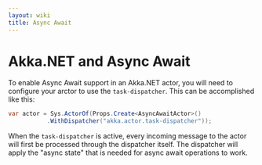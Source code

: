 ```yaml
---
layout: wiki
title: Async Await
---
```


# Akka.NET and Async Await

To enable Async Await support in an Akka.NET actor, you will need to configure your arctor to use the `task-dispatcher`.
This can be accomplished like this:

```csharp
var actor = Sys.ActorOf(Props.Create<AsyncAwaitActor>()
           .WithDispatcher("akka.actor.task-dispatcher"));
```

When the `task-dispatcher` is active, every incoming message to the actor will first be processed through the dispatcher itself.
The dispatcher will apply the "async state" that is needed for async await operations to work.
